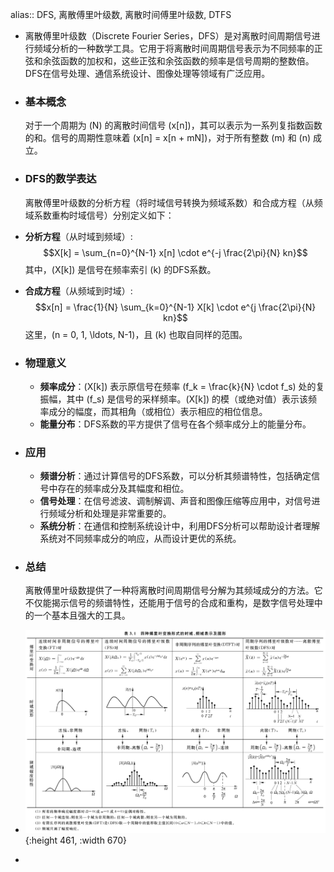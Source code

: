 alias:: DFS, 离散傅里叶级数, 离散时间傅里叶级数, DTFS

- 离散傅里叶级数（Discrete Fourier Series，DFS）是对离散时间周期信号进行频域分析的一种数学工具。它用于将离散时间周期信号表示为不同频率的正弦和余弦函数的加权和，这些正弦和余弦函数的频率是信号周期的整数倍。DFS在信号处理、通信系统设计、图像处理等领域有广泛应用。
- ### 基本概念
  对于一个周期为 \(N\) 的离散时间信号 \(x[n]\)，其可以表示为一系列复指数函数的和。信号的周期性意味着 \(x[n] = x[n + mN]\)，对于所有整数 \(m\) 和 \(n\) 成立。
- ### DFS的数学表达
  离散傅里叶级数的分析方程（将时域信号转换为频域系数）和合成方程（从频域系数重构时域信号）分别定义如下：
- **分析方程**（从时域到频域）:
  $$X[k] = \sum_{n=0}^{N-1} x[n] \cdot e^{-j \frac{2\pi}{N} kn}$$
  其中，\(X[k]\) 是信号在频率索引 \(k\) 的DFS系数。
- **合成方程**（从频域到时域）:
  $$x[n] = \frac{1}{N} \sum_{k=0}^{N-1} X[k] \cdot e^{j \frac{2\pi}{N} kn}$$
  这里，\(n = 0, 1, \ldots, N-1\)，且 \(k\) 也取自同样的范围。
- ### 物理意义
	- **频率成分**：\(X[k]\) 表示原信号在频率 \(f_k = \frac{k}{N} \cdot f_s\) 处的复振幅，其中 \(f_s\) 是信号的采样频率。\(X[k]\) 的模（或绝对值）表示该频率成分的幅度，而其相角（或相位）表示相应的相位信息。
	- **能量分布**：DFS系数的平方提供了信号在各个频率成分上的能量分布。
- ### 应用
	- **频谱分析**：通过计算信号的DFS系数，可以分析其频谱特性，包括确定信号中存在的频率成分及其幅度和相位。
	- **信号处理**：在信号滤波、调制解调、声音和图像压缩等应用中，对信号进行频域分析和处理是非常重要的。
	- **系统分析**：在通信和控制系统设计中，利用DFS分析可以帮助设计者理解系统对不同频率成分的响应，从而设计更优的系统。
- ### 总结
  
  离散傅里叶级数提供了一种将离散时间周期信号分解为其频域成分的方法。它不仅能揭示信号的频谱特性，还能用于信号的合成和重构，是数字信号处理中的一个基本且强大的工具。
- ![image.png](../assets/image_1711299134620_0.png){:height 461, :width 670}
-